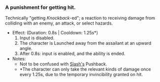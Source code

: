### A punishment for getting hit.

Technically "getting _Knockback_-ed"; a reaction to receiving damage from colliding with an enemy, an attack, or select hazards.

- Effect: (Duration: 0.8s | Cooldown: 1.25s\*)
    1.  Input is disabled.
    2.  The character is Launched away from the assailant at an upward angle.
    3.  After 0.8s: input is enabled, and the ability is ended.
- Notes:
    - Not to be confused with [Slash's](Slash.md) Pushback.
    - \*The character can only take the relevant kinds of damage once every 1.25s, due to the temporary invincibility granted on hit.
